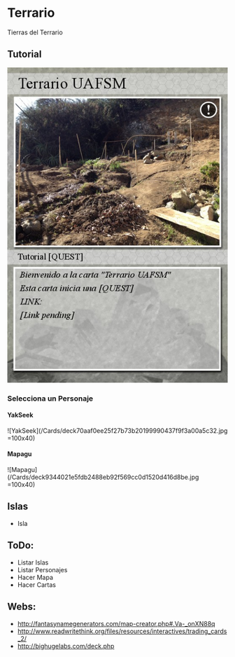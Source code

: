 # Terrario
Tierras del Terrario

## Tutorial

![Terrario UAFSM](/Cards/deckcefefae90e2a6f631a55dc59d84bc7a1e0f93335.jpg)

### Selecciona un Personaje

#### YakSeek

![YakSeek](/Cards/deck70aaf0ee25f27b73b20199990437f9f3a00a5c32.jpg =100x40)

#### Mapagu

![Mapagu](/Cards/deck9344021e5fdb2488eb92f569cc0d1520d416d8be.jpg =100x40)


## Islas

- Isla 





## ToDo:

- Listar Islas
- Listar Personajes
- Hacer Mapa
- Hacer Cartas 

## Webs:

- http://fantasynamegenerators.com/map-creator.php#.Va-_onXN88q
- http://www.readwritethink.org/files/resources/interactives/trading_cards_2/
- http://bighugelabs.com/deck.php
